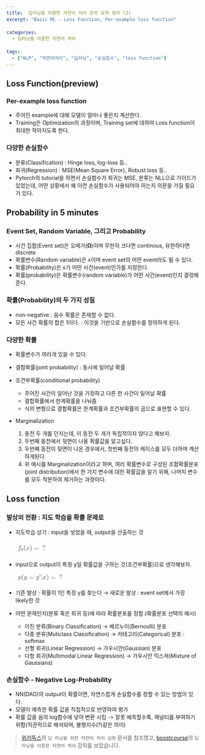 ```yaml
---
title:  딥러닝을 이용한 자연어 처리 강의 요약 정리 (2)
excerpt: "Basic ML - Loss Function, Per-example loss function"

categories:
  - 딥러닝을 이용한 자연어 처리

tags:
  - ["NLP", "자연어처리", "딥러닝", "손실함수", "loss function"]
---  
```


## Loss Function(preview)

### Per-example loss function

- 주어진 example에 대해 모델이 얼마나 좋은지 계산한다.
- Training은 Optimization의 과정이며, Training set에 대하여 Loss function이 최대한 작아지도록 한다.

### 다양한 손실함수

- 분류(Classification) : Hinge loss, log-loss 등..
- 회귀(Regression) : MSE(Mean Square Error), Robust loss 등..
- Pytorch의 tutorial을 하면서 손실함수가 회귀는 MSE, 분류는 NLL으로 가이드가 있었는데, 어떤 상황에서 왜 이런 손실함수가 사용되어야 하는지 의문을 가질 필요가 있다.  


## Probability in 5 minutes

### Event Set, Random Variable, 그리고 Probability

- 사건 집합(Event set)은 오메가(**Ω**)이며 무한히 크다면 continous, 유한하다면 discrete
- 확률변수(Random variable)은 x이며 event set의 어떤 event라도 될 수 있다.
- 확률(Probability)은 x가 어떤 사건(event)인가를 지정한다.
- 확률(probability)은 확률변수(random variable)가 어떤 사건(event)인지 결정해준다.

### 확률(Probability)의 두 가지 성질

- non-negative : 음수 확률은 존재할 수 없다.
- 모든 사건 확률의 합은 1이다. : 이것을 기반으로 손실함수를 정의하게 된다.

### 다양한 확률

- 확률변수가 여러개 있을 수 있다.
- 결합확률(joint probability) : 동시에 일어날 확률
- 조건부확률(conditional probability)
    - 주어진 사건이 일어난 것을 가정하고 다른 한 사건이 일어날 확률
    - 결합확률에서 한계확률을 나눠줌
    - 식의 변형으로 결합확률은 한계확률과 조건부확률의 곱으로 표현할 수 있다.

        
- Marginalization
    1. 동전 두 개를 던지는데, 이 동전 두 개가 독립적이지 않다고 해보자.
    2. 두번째 동전에서 뒷면이 나올 확률값을 알고싶다.
    3. 두번째 동전이 뒷면이 나온 경우에서, 첫번째 동전의 케이스를 모두 더하며 계산하게된다.
    4. 위 예시를 Marginalization이라고 하며, 여러 확률변수로 구성된 조합확률분포(joint distribution)에서 한 가지 변수에 대한 확률값을 알기 위해, 나머지 변수를 모두 적분하여 제거하는 과정이다.  


## Loss function

### 발상의 전환 : 지도 학습을 확률 문제로

- 지도학습 상기 : input을 넣었을 때, output을 산출하는 것

    <img src = "/assets/images/SL.png"> 

- input으로 output이 특정 y일 확률값을 구하는 것(조건부확률)으로 생각해보자.

    <img src = "/assets/images/P.png"> 

- 기존 발상 : 확률이 1인 특정 y를 찾는다 → 새로운 발상 : event set에서 가장 likely한 것
- 어떤 문제인지(분류 혹은 회귀 등)에 따라 확률분포를 정함.(확률분포 선택의 예시)
    - 이진 분류(Binary Classification) → 베르누이(Bernoulli) 분포
    - 다중 분류(Muticlass Classification) → 카테고리(Categorical) 분포 : softmax
    - 선형 회귀(Linear Regression) → 가우시안(Gaussian) 분포
    - 다항 회귀(Multimodal Linear Regression) → 가우시안 믹스쳐(Mixture of Gaussians)

### 손실함수 - Negative Log-Probability

- NN(DAG)의 output이 확률이면, 자연스럽게 손실함수를 정할 수 있는 방법이 있다.
- 모델이 예측한 확률 값을 직접적으로 반영하여 평가
- 확률 값을 음의 log함수에 넣어 변환 시킴 -> 잘못 예측할수록, 패널티를 부여하기 위함(직관적으로 해석되며, 불행지수(?)같은 의미)

> [위키독스](wikidocs.net)의 `딥 러닝을 위한 자연어 처리 심화` 문서를 참조했고, [boostcourse](boostcourse.org)의 `딥러닝을 이용한 자연어 처리` 강의를 보았습니다.